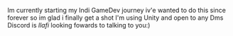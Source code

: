 Im currently starting my Indi GameDev journey iv'e wanted to do this since forever so im glad i finally get a shot
I'm using Unity and open to any Dms 
Discord is _llafi_ looking fowards to talking to you:)

<!---
Llafi/Llafi is a ✨ special ✨ repository because its `README.md` (this file) appears on your GitHub profile.
You can click the Preview link to take a look at your changes.
--->
